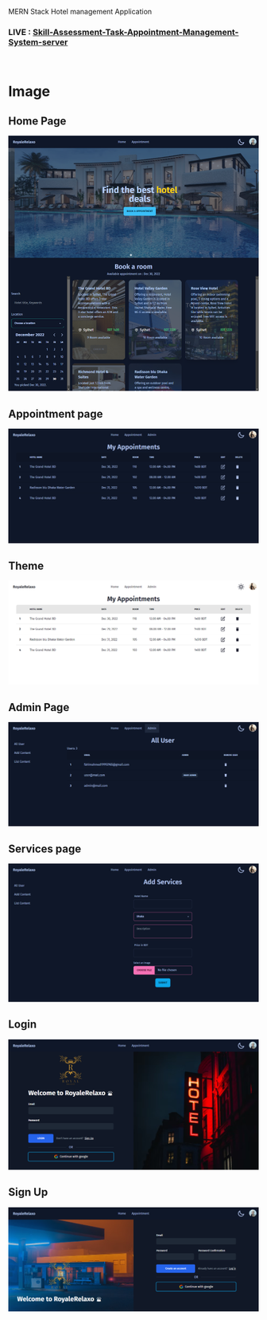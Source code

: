 MERN Stack Hotel management Application

### LIVE : [Skill-Assessment-Task-Appointment-Management-System-server](https://taskappointmentmanagementsystem.netlify.app/)

<br>

# Image

## Home Page

![Home](./src/assets/img/home.png)

## Appointment page

![Appointment](./src/assets/img/appointments.png)

## Theme

![Theme](./src/assets/img/light%20mode.png)

## Admin Page

![Admin](./src/assets/img/adminusers.png)

## Services page

![services](./src/assets/img/services.png)

## Login

![Login](./src/assets/img/login.png)

## Sign Up

![services](./src/assets/img/signup.png)
